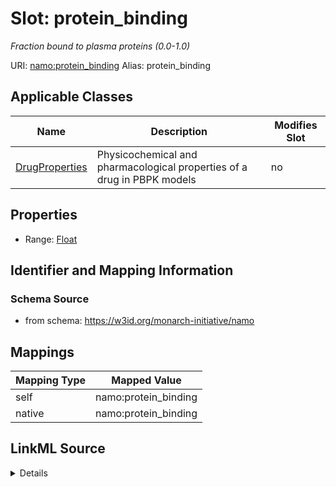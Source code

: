 

# Slot: protein_binding 


_Fraction bound to plasma proteins (0.0-1.0)_





URI: [namo:protein_binding](https://w3id.org/monarch-initiative/namo/protein_binding)
Alias: protein_binding

<!-- no inheritance hierarchy -->





## Applicable Classes

| Name | Description | Modifies Slot |
| --- | --- | --- |
| [DrugProperties](DrugProperties.md) | Physicochemical and pharmacological properties of a drug in PBPK models |  no  |






## Properties

* Range: [Float](Float.md)




## Identifier and Mapping Information






### Schema Source


* from schema: https://w3id.org/monarch-initiative/namo




## Mappings

| Mapping Type | Mapped Value |
| ---  | ---  |
| self | namo:protein_binding |
| native | namo:protein_binding |




## LinkML Source

<details>
```yaml
name: protein_binding
description: Fraction bound to plasma proteins (0.0-1.0)
from_schema: https://w3id.org/monarch-initiative/namo
rank: 1000
alias: protein_binding
owner: DrugProperties
domain_of:
- DrugProperties
range: float

```
</details>